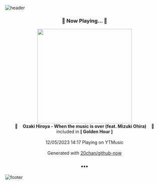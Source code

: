 ![header](https://capsule-render.vercel.app/api?type=wave&height=170&section=header&fontColor=090707&fontAlignX=45&fontAlignY=65&fontSize=100)

<h3 align="center">🎵 Now Playing... 🎵</h3>
<p align="center">
  <a href="https://music.youtube.com/watch?v=PxQxeCTOBU0">
    <img width="300" src="https://lh3.googleusercontent.com/0n5dl5UnsN-img3LZ-t4qKa8D8zY6EFHyfCtQDcV6Fxj__CQ8HpLmwGzsBxKxmNWOvz3LrkZVAAaKf22">
  </a>
  <br>
  🎵&nbsp&nbsp&nbsp <b>Ozaki Hiroya - When the music is over (feat. Mizuki Ohira)</b> &nbsp&nbsp&nbsp🎵
  <br>
  included in <b>[ Golden Hour ]</b>
  
  <br />
  <br />
  12/05/2023 14:17 Playing on YTMusic
  <br />
  <br />
  Generated with <a href="https://github.com/20chan/github-now">20chan/github-now</a>
</p>

<h3 align="center">•••</h3>

![footer](https://capsule-render.vercel.app/api?type=wave&height=150&section=footer)
